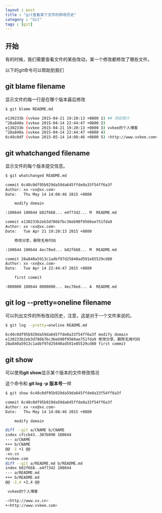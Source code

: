 ```yaml
---
layout : post
title : "git查看某个文件的修改历史"
category : "Git"
tags : [git]
---
```


## 开始

有的时候，我们需要查看文件的某些改动，某一个修改都修改了哪些文件。

以下的git命令可以帮助到我们

## git blame filename

显示文件的每一行是在哪个版本最后修改

```sh
$ git blame README.md

e130233b (vvkee 2015-04-21 19:20:13 +0800 1) ## 项目简介
^28a840a (vvkee 2015-04-14 22:44:47 +0800 2)
e130233b (vvkee 2015-04-21 19:20:13 +0800 3) vvkee的个人博客
^28a840a (vvkee 2015-04-14 22:44:47 +0800 4)
6c40c0df (vvkee 2015-05-14 14:08:46 +0800 5) <http://www.vvkee.com>
```

## git whatchanged filename

显示文件的每个版本提交信息。

```sh
$ git whatchanged README.md

commit 6c40c0df95b929da59da645ffde0a33f54ff6a3f
Author: xx <xx@xx.com>
Date:   Thu May 14 14:08:46 2015 +0800

    modify domain

:100644 100644 b82f668... e4f7342... M  README.md

commit e130233b2eb3d786b7bc36eb90f9560ae751fda9
Author: xx <xx@xx.com>
Date:   Tue Apr 21 19:20:13 2015 +0800

    修改分享，删除无用代码

:100644 100644 4ec78ed... b82f668... M  README.md

commit 28a840a5913c1adbf97d25840ad591e85529cd80
Author: xx <xx@xx.com>
Date:   Tue Apr 14 22:44:47 2015 +0800

    first commit

:000000 100644 0000000... 4ec78ed... A  README.md
```

## git log --pretty=oneline filename

可以列出文件的所有改动历史，注意，这是对于一个文件来说的。

```sh
$ git log --pretty=oneline README.md

6c40c0df95b929da59da645ffde0a33f54ff6a3f modify domain
e130233b2eb3d786b7bc36eb90f9560ae751fda9 修改分享，删除无用代码
28a840a5913c1adbf97d25840ad591e85529cd80 first commit
```

## git show

可以使用**git show**显示某个版本的文件修改情况

这个命令和 **git log -p 版本号**一样

```sh
$ git show 6c40c0df95b929da59da645ffde0a33f54ff6a3f

commit 6c40c0df95b929da59da645ffde0a33f54ff6a3f
Author: xx <xx@xx.com>
Date:   Thu May 14 14:08:46 2015 +0800

    modify domain

diff --git a/CNAME b/CNAME
index cfccb43..307b090 100644
--- a/CNAME
+++ b/CNAME
@@ -1 +1 @@
-xx.cn
+vvkee.com
diff --git a/README.md b/README.md
index b82f668..e4f7342 100644
--- a/README.md
+++ b/README.md
@@ -2,4 +2,4 @@

 vvkee的个人博客

-<http://www.xx.cn>
+<http://www.vvkee.com>
```


